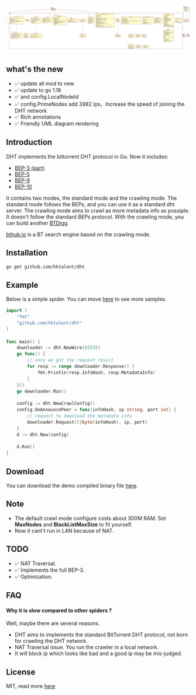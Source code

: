 ![](https://raw.githubusercontent.com/hktalent/dht/master/dht.svg)

## what's the new
- :white_check_mark: update all mod to new
- :white_check_mark: update to go 1.18
- :white_check_mark: and config.LocalNodeId
- :white_check_mark: config.PrimeNodes add 3982 ips，Increase the speed of joining the DHT network
- :white_check_mark: Rich annotations
- :white_check_mark: Friendly UML diagram rendering

## Introduction

DHT implements the bittorrent DHT protocol in Go. Now it includes:

- [BEP-3 (part)](http://www.bittorrent.org/beps/bep_0003.html)
- [BEP-5](http://www.bittorrent.org/beps/bep_0005.html)
- [BEP-9](http://www.bittorrent.org/beps/bep_0009.html)
- [BEP-10](http://www.bittorrent.org/beps/bep_0010.html)

It contains two modes, the standard mode and the crawling mode. The standard
mode follows the BEPs, and you can use it as a standard dht server. The crawling
mode aims to crawl as more metadata info as possiple. It doesn't follow the
standard BEPs protocol. With the crawling mode, you can build another [BTDigg](http://btdigg.org/).

[bthub.io](http://bthub.io) is a BT search engine based on the crawling mode.

## Installation

    go get github.com/hktalent/dht

## Example

Below is a simple spider. You can move [here](https://github.com/hktalent/dht/blob/master/sample)
to see more samples.

```go
import (
    "fmt"
    "github.com/hktalent/dht"
)

func main() {
    downloader := dht.NewWire(65535)
    go func() {
        // once we got the request result
        for resp := range downloader.Response() {
            fmt.Println(resp.InfoHash, resp.MetadataInfo)
        }
    }()
    go downloader.Run()

    config := dht.NewCrawlConfig()
    config.OnAnnouncePeer = func(infoHash, ip string, port int) {
        // request to download the metadata info
        downloader.Request([]byte(infoHash), ip, port)
    }
    d := dht.New(config)

    d.Run()
}
```

## Download

You can download the demo compiled binary file [here](https://github.com/hktalent/dht/files/407021/spider.zip).

## Note

- The default crawl mode configure costs about 300M RAM. Set **MaxNodes**
  and **BlackListMaxSize** to fit yourself.
- Now it cant't run in LAN because of NAT.

## TODO

- :white_check_mark: NAT Traversal.
- :white_check_mark: Implements the full BEP-3.
- :white_check_mark: Optimization.

## FAQ

#### Why it is slow compared to other spiders ?

Well, maybe there are several reasons.

- DHT aims to implements the standard BitTorrent DHT protocol, not born for crawling the DHT network.
- NAT Traversal issue. You run the crawler in a local network.
- It will block ip which looks like bad and a good ip may be mis-judged.

## License

MIT, read more [here](https://github.com/hktalent/dht/blob/master/LICENSE)
